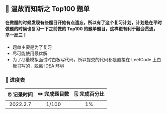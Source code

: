 ## 🏸 温故而知新之 Top100 题单   

#### 在做题的时候发现有些题目开始有点遗忘，所以有了这个复习计划，计划是在平时做题的时候也复习一下之前做的 Top100 的题单题目，这样更有利于融会贯通，举一反三！   
* 题单主要是为了复习
* 尽可能使用最优解   
* 为了尽量模拟面试时白板写代码，所以提交的代码都是直接在 LeetCode 上白板书写的，脱离 IDEA 环境

### 📅 进度表

|  ⏰ 记录时间   |  ✏️ 完成题目数  | 🗓 完成百分比 |
|  :----:  | :----:  | :----: |
| 2022.2.7  | 1/100 | 1% |

